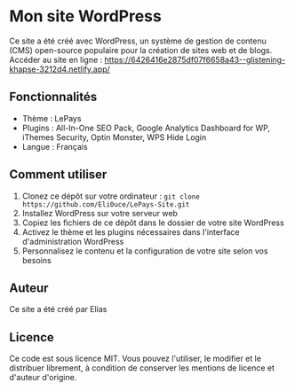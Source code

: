 # Mon site WordPress

Ce site a été créé avec WordPress, un système de gestion de contenu (CMS) open-source populaire pour la création de sites web et de blogs.
Accéder au site en ligne : https://6426416e2875df07f6658a43--glistening-khapse-3212d4.netlify.app/

## Fonctionnalités

- Thème : LePays
- Plugins : All-In-One SEO Pack, Google Analytics Dashboard for WP, iThemes Security, Optin Monster, WPS Hide Login
- Langue : Français

## Comment utiliser

1. Clonez ce dépôt sur votre ordinateur : `git clone https://github.com/Eli0uce/LePays-Site.git`
2. Installez WordPress sur votre serveur web
3. Copiez les fichiers de ce dépôt dans le dossier de votre site WordPress
4. Activez le thème et les plugins nécessaires dans l'interface d'administration WordPress
5. Personnalisez le contenu et la configuration de votre site selon vos besoins

## Auteur

Ce site a été créé par Elias

## Licence

Ce code est sous licence MIT. Vous pouvez l'utiliser, le modifier et le distribuer librement, à condition de conserver les mentions de licence et d'auteur d'origine.